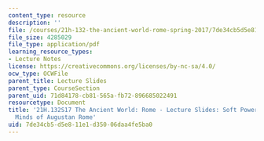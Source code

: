 ```yaml
---
content_type: resource
description: ''
file: /courses/21h-132-the-ancient-world-rome-spring-2017/7de34cb5d5e811e1d35006daa4fe5ba0_MIT21H_132S17_HeartsMinds.pdf
file_size: 4285029
file_type: application/pdf
learning_resource_types:
- Lecture Notes
license: https://creativecommons.org/licenses/by-nc-sa/4.0/
ocw_type: OCWFile
parent_title: Lecture Slides
parent_type: CourseSection
parent_uid: 71d84178-cb81-565a-fb72-896685022491
resourcetype: Document
title: '21H.132S17 The Ancient World: Rome - Lecture Slides: Soft Power: Hearts &
  Minds of Augustan Rome'
uid: 7de34cb5-d5e8-11e1-d350-06daa4fe5ba0
---
```

